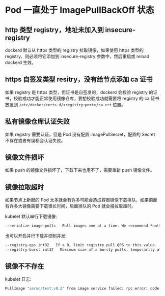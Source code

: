 # Pod 一直处于 ImagePullBackOff 状态

## http 类型 registry，地址未加入到 insecure-registry

dockerd 默认从 https 类型的 registry 拉取镜像，如果使用 https 类型的 registry，则必须将它添加到 insecure-registry 参数中，然后重启或 reload dockerd 生效。

## https 自签发类型 resitry，没有给节点添加 ca 证书

如果 registry 是 https 类型，但证书是自签发的，dockerd 会校验 registry 的证书，校验成功才能正常使用镜像仓库，要想校验成功就需要将 registry 的 ca 证书放置到 `/etc/docker/certs.d/<registry:port>/ca.crt` 位置。

## 私有镜像仓库认证失败

如果 registry 需要认证，但是 Pod 没有配置 imagePullSecret，配置的 Secret 不存在或者有误都会认证失败。

## 镜像文件损坏

如果 push 的镜像文件损坏了，下载下来也用不了，需要重新 push 镜像文件。

## 镜像拉取超时

如果节点上新起的 Pod 太多就会有许多可能会造成容器镜像下载排队，如果前面有许多大镜像需要下载很长时间，后面排队的 Pod 就会报拉取超时。

kubelet 默认串行下载镜像:

``` txt
--serialize-image-pulls   Pull images one at a time. We recommend *not* changing the default value on nodes that run docker daemon with version < 1.9 or an Aufs storage backend. Issue #10959 has more details. (default true)
```

也可以开启并行下载并控制并发:

``` txt
--registry-qps int32   If > 0, limit registry pull QPS to this value.  If 0, unlimited. (default 5)
--registry-burst int32   Maximum size of a bursty pulls, temporarily allows pulls to burst to this number, while still not exceeding registry-qps. Only used if --registry-qps > 0 (default 10)
```

## 镜像不不存在

kubelet 日志:

``` bash
PullImage "imroc/test:v0.2" from image service failed: rpc error: code = Unknown desc = Error response from daemon: manifest for imroc/test:v0.2 not found
```